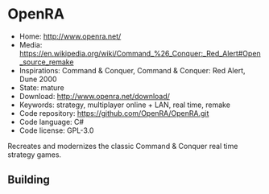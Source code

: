 # OpenRA

- Home: http://www.openra.net/
- Media: <https://en.wikipedia.org/wiki/Command_%26_Conquer:_Red_Alert#Open_source_remake>
- Inspirations: Command & Conquer, Command & Conquer: Red Alert, Dune 2000
- State: mature
- Download: http://www.openra.net/download/
- Keywords: strategy, multiplayer online + LAN, real time, remake
- Code repository: https://github.com/OpenRA/OpenRA.git
- Code language: C#
- Code license: GPL-3.0

Recreates and modernizes the classic Command & Conquer real time strategy games.

## Building
